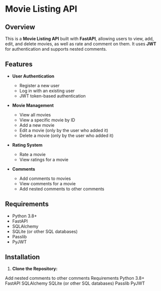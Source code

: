 

# **Movie Listing API**

## **Overview**

This is a **Movie Listing API** built with **FastAPI**, allowing users to view, add, edit, and delete movies, as well as rate and comment on them. It uses **JWT** for authentication and supports nested comments.

## **Features**

- **User Authentication**
  - Register a new user
  - Log in with an existing user
  - JWT token-based authentication

- **Movie Management**
  - View all movies
  - View a specific movie by ID
  - Add a new movie
  - Edit a movie (only by the user who added it)
  - Delete a movie (only by the user who added it)

- **Rating System**
  - Rate a movie
  - View ratings for a movie

- **Comments**
  - Add comments to movies
  - View comments for a movie
  - Add nested comments to other comments

## **Requirements**

- Python 3.8+
- FastAPI
- SQLAlchemy
- SQLite (or other SQL databases)
- Passlib
- PyJWT

## **Installation**

1. **Clone the Repository:**

  

Add nested comments to other comments
Requirements
Python 3.8+
FastAPI
SQLAlchemy
SQLite (or other SQL databases)
Passlib
PyJWT

